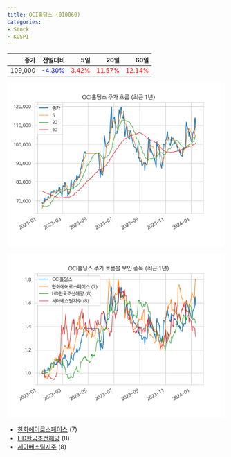 ```yaml
---
title: OCI홀딩스 (010060)
categories:
- Stock
- KOSPI
---
```


|종가|전일대비|5일|20일|60일|
|---:|-------:|--:|---:|---:|
|109,000|<span style="color: blue">-4.30%</span>|<span style="color: red">3.42%</span>|<span style="color: red">11.57%</span>|<span style="color: red">12.14%</span>|


<!-- more -->

![010060](/assets/images/stock/010060.png)

![010060](/assets/images/stock/010060_sim.png)

- [한화에어로스페이스](/012450/) (7)
- [HD한국조선해양](/009540/) (8)
- [세아베스틸지주](/001430/) (8)
